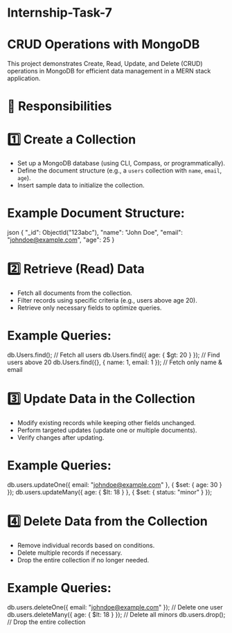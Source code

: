 # Internship-Task-7

# CRUD Operations with MongoDB

This project demonstrates Create, Read, Update, and Delete (CRUD) operations in MongoDB for efficient data management in a MERN stack application.

# 🚀 Responsibilities

# 1️⃣ Create a Collection  
- Set up a MongoDB database (using CLI, Compass, or programmatically).  
- Define the document structure (e.g., a `users` collection with `name`, `email`, `age`).  
- Insert sample data to initialize the collection.  

# Example Document Structure:  
json
{
  "_id": ObjectId("123abc"),
  "name": "John Doe",
  "email": "johndoe@example.com",
  "age": 25
}

# 2️⃣ Retrieve (Read) Data  
- Fetch all documents from the collection.  
- Filter records using specific criteria (e.g., users above age 20).  
- Retrieve only necessary fields to optimize queries.  

# Example Queries:  

db.Users.find(); // Fetch all users
db.Users.find({ age: { $gt: 20 } }); // Find users above 20
db.Users.find({}, { name: 1, email: 1 }); // Fetch only name & email


# 3️⃣ Update Data in the Collection  

- Modify existing records while keeping other fields unchanged.  
- Perform targeted updates (update one or multiple documents).  
- Verify changes after updating.  

# Example Queries:  

db.users.updateOne({ email: "johndoe@example.com" }, { $set: { age: 30 } });
db.users.updateMany({ age: { $lt: 18 } }, { $set: { status: "minor" } });

# 4️⃣ Delete Data from the Collection  

- Remove individual records based on conditions.  
- Delete multiple records if necessary.  
- Drop the entire collection if no longer needed.  

# Example Queries:  

db.users.deleteOne({ email: "johndoe@example.com" }); // Delete one user
db.users.deleteMany({ age: { $lt: 18 } }); // Delete all minors
db.users.drop(); // Drop the entire collection